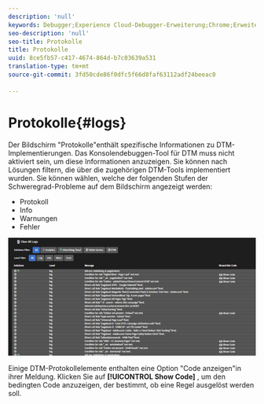 ```yaml
---
description: 'null'
keywords: Debugger;Experience Cloud-Debugger-Erweiterung;Chrome;Erweiterung;Protokolle
seo-description: 'null'
seo-title: Protokolle
title: Protokolle
uuid: 8ce5fb57-c417-4674-864d-b7c03639a531
translation-type: tm+mt
source-git-commit: 3fd50cde86f0dfc5f66d8faf63112adf24beeac0

---
```



# Protokolle{#logs}

Der Bildschirm "Protokolle"enthält spezifische Informationen zu DTM-Implementierungen. Das Konsolendebuggen-Tool für DTM muss nicht aktiviert sein, um diese Informationen anzuzeigen. Sie können nach Lösungen filtern, die über die zugehörigen DTM-Tools implementiert wurden. Sie können wählen, welche der folgenden Stufen der Schweregrad-Probleme auf dem Bildschirm angezeigt werden:

* Protokoll
* Info
* Warnungen
* Fehler

![](assets/logs.jpg)

Einige DTM-Protokollelemente enthalten eine Option "Code anzeigen"in ihrer Meldung. Klicken Sie auf **[!UICONTROL Show Code]** , um den bedingten Code anzuzeigen, der bestimmt, ob eine Regel ausgelöst werden soll.
